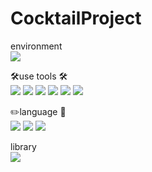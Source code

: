 ﻿# CocktailProject
 
 environment    
<img src="https://img.shields.io/badge/Eclipse%20IDE-2C2255?style=flat-square&logo=Eclipse%20IDE&logoColor=white"/>

🛠️use tools 🛠️    
<img src="https://img.shields.io/badge/React-61DAFB?style=flat-square&logo=React&logoColor=black"/>
<img src="https://img.shields.io/badge/MariaDB-003545?style=flat-square&logo=MariaDB&logoColor=white"/>
<img src="https://img.shields.io/badge/GitHub-181717?style=flat-square&logo=GitHub&logoColor=white"/>
<img src="https://img.shields.io/badge/Spring%20Boot-6DB33F?style=flat-square&logo=Spring%20Boot&logoColor=white"/>
<img src="https://img.shields.io/badge/Gradle-02303A?style=flat-square&logo=Apache%20Tomcat&logoColor=white"/>
<img src="https://img.shields.io/badge/Apache%20Tomcat-F8DC75?style=flat-square&logo=Gradle&logoColor=white"/>

✏️language 📝   
<img src="https://img.shields.io/badge/JavaScript-F7DF1E?style=flat-square&logo=JavaScript&logoColor=white"/>
<img src="https://img.shields.io/badge/Java-02303A?style=flat-square&logo=Java&logoColor=white"/>
<img src="https://img.shields.io/badge/Jenkins-D24939?style=flat-square&logo=Jenkins&logoColor=white"/>

library    
<img src="https://img.shields.io/badge/Node.js-339933?style=flat-square&logo=Node.js&logoColor=white"/>

